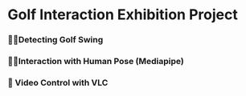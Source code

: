 # Golf Interaction Exhibition Project

### 🏌️‍♂️Detecting Golf Swing 

### 🧍‍♂️Interaction with Human Pose (Mediapipe)

### 🎥 Video Control with VLC 
